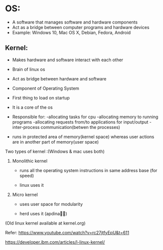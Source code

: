 # OS:

* A software that manages software and hardware components
* Act as a bridge between computer programs and hardware devices
* Example: Windows 10, Mac OS X, Debian, Fedora, Android

## Kernel:

* Makes hardware and software interact with each other

* Brain of linux os

* Act as bridge between hardware and software

* Component of Operating System

* First thing to load on startup

* It is a core of the os

* Responsible for:
    -allocating tasks for cpu
    -allocating memory to running programs
    -allocating requests from/to applications for input/output
    -inter-process communication(betwen the processes)

 * runs in protected area of memory(kernel space) whereas user actions are in another part of memory(user space)

Two types of kernel :(Windows & mac uses both)

   1. Monolithic kernel
       
        * runs all the operating system instructions in same address base (for speed) 

        * linux uses it

   2. Micro kernel

       * uses user space for modularity

       * herd uses it (apdina🤷‍♂)

(Old linux kernel available at kernel.org)

Refer: https://www.youtube.com/watch?v=rc27jtfyEpU&t=611

https://developer.ibm.com/articles/l-linux-kernel/
